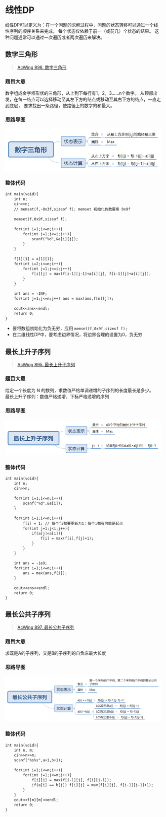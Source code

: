 # 线性DP
线性DP可以定义为：在一个问题的求解过程中，问题的状态转移可以通过一个线性序列的顺序关系来完成，
每个状态仅依赖于前一（或前几）个状态的结果。 
这种问题通常可以通过一次遍历或者两次遍历来解决。

## 数字三角形
> [AcWing 898. 数字三角形](https://www.acwing.com/problem/content/900/)

### 题目大意
数字组成金字塔形状的三角形，从上到下每行有1，2，3……n个数字。
从顶部出发，在每一结点可以选择移动至其左下方的结点或移动至其右下方的结点，一直走到底层，
要求找出一条路径，使路径上的数字的和最大。

### 思路导图
![数字三角形](image/数字三角形.png)

### 整体代码
```
int main(void){
    int n;
    cin>>n;
    // memset(f,-0x3f,sizeof f); memset 初始化负数要用 0x9f

    memset(f,0x9f,sizeof f);

    for(int i=1;i<=n;i++){
        for(int j=1;j<=i;j++){
            scanf("%d",&a[i][j]);
        }
    }

    f[1][1] = a[1][1];
    for(int i=2;i<=n;i++){
        for(int j=1;j<=i;j++){
            f[i][j] = max(f[i-1][j-1]+a[i][j], f[i-1][j]+a[i][j]);
        }
    }

    int ans = -INF;
    for(int j=1;j<=n;j++) ans = max(ans,f[n][j]);

    cout<<ans<<endl;
    return 0;
}
```

* 要将数组初始化为负无穷，应用 `memset(f,0x9f,sizeof f);`
* 在二维线性DP中，要考虑边界情况，将边界合理的设置为0，负无穷

## 最长上升子序列
> [AcWing 895. 最长上升子序列](https://www.acwing.com/problem/content/897/)

### 题目大意
给定一个长度为 N 的数列，求数值严格单调递增的子序列的长度最长是多少。  
最长上升子序列：数值严格递增，下标严格递增的序列

### 思路导图
![最长递增子序列](image/最长上升子序列.png)

### 整体代码
```
int main(void){
    int n;
    cin>>n;

    for(int i=1;i<=n;i++){
        scanf("%d",&a[i]);
    }

    for(int i=1;i<=n;i++){
        f[i] = 1; // 每个fi都要更新为1：每个i都有可能是起点
        for(int j=1;j<i;j++){
            if(a[j]<a[i]){
                f[i] = max(f[i],f[j]+1);
            }
        }
    }

    int ans = -1e9;
    for(int i=1;i<=n;i++){
        ans = max(ans,f[i]);
    }

    cout<<ans<<endl;
    return 0;
}
```

## 最长公共子序列
> [AcWing 897. 最长公共子序列](https://www.acwing.com/problem/content/899/)

### 题目大意
求既是A的子序列，又是B的子序列的自负床最大长度

### 思路导图
![最长公共子序列](image/最长公共子序列.png)

### 整体代码
```
int main(void){
    int n, m;
    cin>>n>>m;
    scanf("%s%s",a+1,b+1);
    
    for(int i=1;i<=n;i++){
        for(int j=1;j<=m;j++){
            f[i][j] = max(f[i-1][j], f[i][j-1]);
            if(a[i] == b[j]) f[i][j] = max(f[i][j], f[i-1][j-1]+1);
        }
    }
    cout<<f[n][m]<<endl;
    return 0;
}
```

















